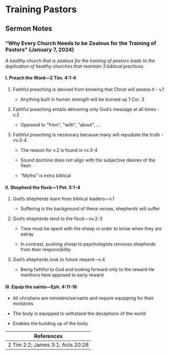 # Training Pastors

## Sermon Notes

### “Why Every Church Needs to be Zealous for the Training of Pastors" (January 7, 2024)

_A healthy church that is zealous for the training of pastors leads to the duplication of healthy churches that maintain 3 biblical practices:_

#### I. Preach the Word—2 Tim. 4:1-4

1. Faithful preaching is derived from knowing that Christ will assess it - v.1

    - Anything built in human strength will be burned up 1 Cor. 3

1. Faithful preaching entails delivering only God’s message at all times - v.2

    - Opposed to "from", "with", "about", ...

1. Faithful preaching is necessary because many will repudiate the truth - vv.3-4

    - The reason for v.2 is found in vv.3-4

    - Sound doctrine does not align with the subjective desires of the flesh

    - "Myths" is extra biblical

#### II. Shepherd the flock—1 Pet. 5:1-4

1. God’s shepherds learn from biblical leaders—v.1

    - Suffering is the background of these verses, shepherds will suffer

1. God’s shepherds tend to the flock—vv.2-3

    - Time must be spent with the sheep in order to know when they are astray

    - In contrast, pushing sheep to psychologists removes shepherds from their responsibility

1. God’s shepherds look to future reward—v.4

    - Being faithful to God and looking forward only to the reward He mentions here apposed to early reward

#### III. Equip the saints—Eph. 4:11-16

- All christians are ministers/servants and require equipping for their ministries

- The body is equipped to withstand the deceptions of the world

- Enables the building up of the body

|References|
|-|
|2 Tim 2:2; James 3:1; Acts 20:28|